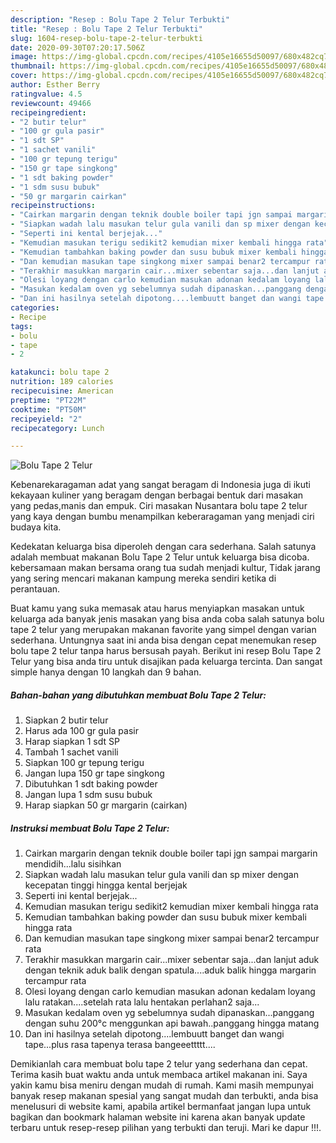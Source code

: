 ```yaml
---
description: "Resep : Bolu Tape 2 Telur Terbukti"
title: "Resep : Bolu Tape 2 Telur Terbukti"
slug: 1604-resep-bolu-tape-2-telur-terbukti
date: 2020-09-30T07:20:17.506Z
image: https://img-global.cpcdn.com/recipes/4105e16655d50097/680x482cq70/bolu-tape-2-telur-foto-resep-utama.jpg
thumbnail: https://img-global.cpcdn.com/recipes/4105e16655d50097/680x482cq70/bolu-tape-2-telur-foto-resep-utama.jpg
cover: https://img-global.cpcdn.com/recipes/4105e16655d50097/680x482cq70/bolu-tape-2-telur-foto-resep-utama.jpg
author: Esther Berry
ratingvalue: 4.5
reviewcount: 49466
recipeingredient:
- "2 butir telur"
- "100 gr gula pasir"
- "1 sdt SP"
- "1 sachet vanili"
- "100 gr tepung terigu"
- "150 gr tape singkong"
- "1 sdt baking powder"
- "1 sdm susu bubuk"
- "50 gr margarin cairkan"
recipeinstructions:
- "Cairkan margarin dengan teknik double boiler tapi jgn sampai margarin mendidih...lalu sisihkan"
- "Siapkan wadah lalu masukan telur gula vanili dan sp mixer dengan kecepatan tinggi hingga kental berjejak"
- "Seperti ini kental berjejak..."
- "Kemudian masukan terigu sedikit2 kemudian mixer kembali hingga rata"
- "Kemudian tambahkan baking powder dan susu bubuk mixer kembali hingga rata"
- "Dan kemudian masukan tape singkong mixer sampai benar2 tercampur rata"
- "Terakhir masukkan margarin cair...mixer sebentar saja...dan lanjut aduk dengan teknik aduk balik dengan spatula....aduk balik hingga margarin tercampur rata"
- "Olesi loyang dengan carlo kemudian masukan adonan kedalam loyang lalu ratakan....setelah rata lalu hentakan perlahan2 saja..."
- "Masukan kedalam oven yg sebelumnya sudah dipanaskan...panggang dengan suhu 200°c menggunkan api bawah..panggang hingga matang"
- "Dan ini hasilnya setelah dipotong....lembuutt banget dan wangi tape...plus rasa tapenya terasa bangeeettttt...."
categories:
- Recipe
tags:
- bolu
- tape
- 2

katakunci: bolu tape 2 
nutrition: 189 calories
recipecuisine: American
preptime: "PT22M"
cooktime: "PT50M"
recipeyield: "2"
recipecategory: Lunch

---
```



![Bolu Tape 2 Telur](https://img-global.cpcdn.com/recipes/4105e16655d50097/680x482cq70/bolu-tape-2-telur-foto-resep-utama.jpg)

Kebenarekaragaman adat yang sangat beragam di Indonesia juga di ikuti kekayaan kuliner yang beragam dengan berbagai bentuk dari masakan yang pedas,manis dan empuk. Ciri masakan Nusantara bolu tape 2 telur yang kaya dengan bumbu menampilkan keberaragaman yang menjadi ciri budaya kita.


Kedekatan keluarga bisa diperoleh dengan cara sederhana. Salah satunya adalah membuat makanan Bolu Tape 2 Telur untuk keluarga bisa dicoba. kebersamaan makan bersama orang tua sudah menjadi kultur, Tidak jarang yang sering mencari makanan kampung mereka sendiri ketika di perantauan.



Buat kamu yang suka memasak atau harus menyiapkan masakan untuk keluarga ada banyak jenis masakan yang bisa anda coba salah satunya bolu tape 2 telur yang merupakan makanan favorite yang simpel dengan varian sederhana. Untungnya saat ini anda bisa dengan cepat menemukan resep bolu tape 2 telur tanpa harus bersusah payah.
Berikut ini resep Bolu Tape 2 Telur yang bisa anda tiru untuk disajikan pada keluarga tercinta. Dan sangat simple hanya dengan 10 langkah dan 9 bahan.


<!--inarticleads1-->

##### Bahan-bahan yang dibutuhkan membuat Bolu Tape 2 Telur:

1. Siapkan 2 butir telur
1. Harus ada 100 gr gula pasir
1. Harap siapkan 1 sdt SP
1. Tambah 1 sachet vanili
1. Siapkan 100 gr tepung terigu
1. Jangan lupa 150 gr tape singkong
1. Dibutuhkan 1 sdt baking powder
1. Jangan lupa 1 sdm susu bubuk
1. Harap siapkan 50 gr margarin (cairkan)




<!--inarticleads2-->

##### Instruksi membuat  Bolu Tape 2 Telur:

1. Cairkan margarin dengan teknik double boiler tapi jgn sampai margarin mendidih...lalu sisihkan
1. Siapkan wadah lalu masukan telur gula vanili dan sp mixer dengan kecepatan tinggi hingga kental berjejak
1. Seperti ini kental berjejak...
1. Kemudian masukan terigu sedikit2 kemudian mixer kembali hingga rata
1. Kemudian tambahkan baking powder dan susu bubuk mixer kembali hingga rata
1. Dan kemudian masukan tape singkong mixer sampai benar2 tercampur rata
1. Terakhir masukkan margarin cair...mixer sebentar saja...dan lanjut aduk dengan teknik aduk balik dengan spatula....aduk balik hingga margarin tercampur rata
1. Olesi loyang dengan carlo kemudian masukan adonan kedalam loyang lalu ratakan....setelah rata lalu hentakan perlahan2 saja...
1. Masukan kedalam oven yg sebelumnya sudah dipanaskan...panggang dengan suhu 200°c menggunkan api bawah..panggang hingga matang
1. Dan ini hasilnya setelah dipotong....lembuutt banget dan wangi tape...plus rasa tapenya terasa bangeeettttt....




Demikianlah cara membuat bolu tape 2 telur yang sederhana dan cepat. Terima kasih buat waktu anda untuk membaca artikel makanan ini. Saya yakin kamu bisa meniru dengan mudah di rumah. Kami masih mempunyai banyak resep makanan spesial yang sangat mudah dan terbukti, anda bisa menelusuri di website kami, apabila artikel bermanfaat jangan lupa untuk bagikan dan bookmark halaman website ini karena akan banyak update terbaru untuk resep-resep pilihan yang terbukti dan teruji. Mari ke dapur !!!. 
